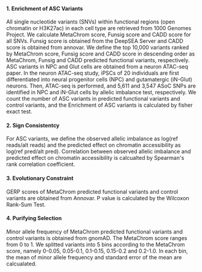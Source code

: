 #### 1. Enrichment of ASC Variants
All single nucleotide variants (SNVs) within functional regions (open chromatin or H3K27ac) in each cell type are retrieved from 1000 Genomes Project. We calculate MetaChrom score, Funsig score and CADD score for all SNVs. Funsig score is obtained from the DeepSEA Server and CADD score is obtained from annovar. We define the top 10,000 variants ranked by MetaChrom score, Funsig score and CADD score in descending order as MetaChrom, Funsig and CADD predicted functional variants, respectively. ASC variants in NPC and Glut cells are obtained from a neuron ATAC-seq paper. In the neuron ATAC-seq study, iPSCs of 20 individuals are first differentiated into neural progenitor cells (NPC) and gutamatergic (iN-Glut) neurons. Then, ATAC-seq is performed, and 5,611 and 3,547 ASoC SNPs are identified in NPC and iN-Glut cells by allelic imbalance test, respectively. We count the number of ASC variants in predicted functional variants and control variants, and the Enrichment of ASC variants is calculated by fisher exact test. 

#### 2. Sign Consistentcy
For ASC variants, we define the observed allelic imbalance as log(ref reads/alt reads) and the predicted effect on chromatin accessibility as log(ref pred/alt pred). Correlation between observed allelic imbalance and predicted effect on chromatin accessibility is calcualted by Spearman's rank correlation coefficient.

#### 3. Evolutionary Constraint
GERP scores of MetaChrom predicted functional variants and control variants are obtained from Annovar. P value is calculated by the Wilcoxon Rank-Sum Test.


#### 4. Purifying Selection
Minor allele frequency of MetaChrom predicted functional variants and control variants is obtained from gnomAD. The MetaChrom score ranges from 0 to 1. We splitted variants into 5 bins according to the MetaChrom score, namely 0-0.05, 0.05-0.1, 0.1-0.15, 0.15-0.2 and 0.2-1.0. In each bin, the mean of minor allele frequency and standard error of the mean are calcualated.
